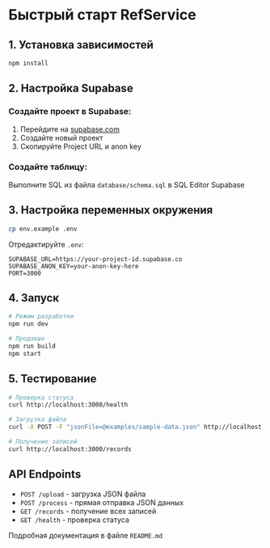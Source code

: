 # Быстрый старт RefService

## 1. Установка зависимостей
```bash
npm install
```

## 2. Настройка Supabase

### Создайте проект в Supabase:
1. Перейдите на [supabase.com](https://supabase.com)
2. Создайте новый проект
3. Скопируйте Project URL и anon key

### Создайте таблицу:
Выполните SQL из файла `database/schema.sql` в SQL Editor Supabase

## 3. Настройка переменных окружения
```bash
cp env.example .env
```

Отредактируйте `.env`:
```env
SUPABASE_URL=https://your-project-id.supabase.co
SUPABASE_ANON_KEY=your-anon-key-here
PORT=3000
```

## 4. Запуск
```bash
# Режим разработки
npm run dev

# Продакшн
npm run build
npm start
```

## 5. Тестирование
```bash
# Проверка статуса
curl http://localhost:3000/health

# Загрузка файла
curl -X POST -F "jsonFile=@examples/sample-data.json" http://localhost:3000/upload

# Получение записей
curl http://localhost:3000/records
```

## API Endpoints
- `POST /upload` - загрузка JSON файла
- `POST /process` - прямая отправка JSON данных
- `GET /records` - получение всех записей
- `GET /health` - проверка статуса

Подробная документация в файле `README.md`

